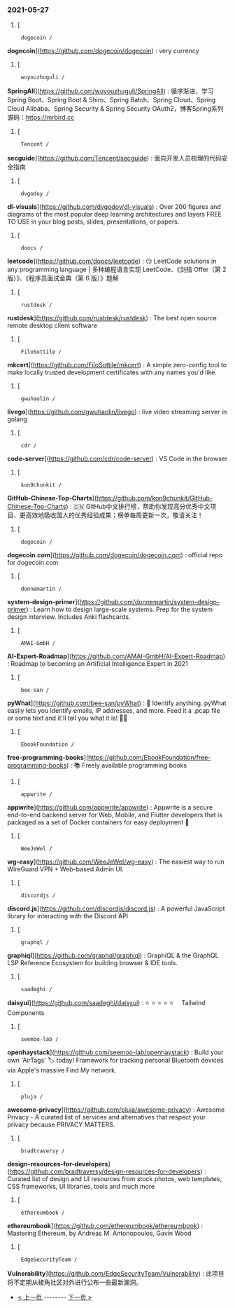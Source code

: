 ### 2021-05-27 
1. [
    

        dogecoin /
**dogecoin**](https://github.com/dogecoin/dogecoin) : very currency
1. [
    

        wuyouzhuguli /
**SpringAll**](https://github.com/wuyouzhuguli/SpringAll) : 循序渐进，学习Spring Boot、Spring Boot & Shiro、Spring Batch、Spring Cloud、Spring Cloud Alibaba、Spring Security & Spring Security OAuth2，博客Spring系列源码：https://mrbird.cc
1. [
    

        Tencent /
**secguide**](https://github.com/Tencent/secguide) : 面向开发人员梳理的代码安全指南
1. [
    

        dvgodoy /
**dl-visuals**](https://github.com/dvgodoy/dl-visuals) : Over 200 figures and diagrams of the most popular deep learning architectures and layers FREE TO USE in your blog posts, slides, presentations, or papers.
1. [
    

        doocs /
**leetcode**](https://github.com/doocs/leetcode) : 😏 LeetCode solutions in any programming language | 多种编程语言实现 LeetCode、《剑指 Offer（第 2 版）》、《程序员面试金典（第 6 版）》题解
1. [
    

        rustdesk /
**rustdesk**](https://github.com/rustdesk/rustdesk) : The best open source remote desktop client software
1. [
    

        FiloSottile /
**mkcert**](https://github.com/FiloSottile/mkcert) : A simple zero-config tool to make locally trusted development certificates with any names you'd like.
1. [
    

        gwuhaolin /
**livego**](https://github.com/gwuhaolin/livego) : live video streaming server in golang
1. [
    

        cdr /
**code-server**](https://github.com/cdr/code-server) : VS Code in the browser
1. [
    

        kon9chunkit /
**GitHub-Chinese-Top-Charts**](https://github.com/kon9chunkit/GitHub-Chinese-Top-Charts) : 🇨🇳 GitHub中文排行榜，帮助你发现高分优秀中文项目、更高效地吸收国人的优秀经验成果；榜单每周更新一次，敬请关注！
1. [
    

        dogecoin /
**dogecoin.com**](https://github.com/dogecoin/dogecoin.com) : official repo for dogecoin.com
1. [
    

        donnemartin /
**system-design-primer**](https://github.com/donnemartin/system-design-primer) : Learn how to design large-scale systems. Prep for the system design interview. Includes Anki flashcards.
1. [
    

        AMAI-GmbH /
**AI-Expert-Roadmap**](https://github.com/AMAI-GmbH/AI-Expert-Roadmap) : Roadmap to becoming an Artificial Intelligence Expert in 2021
1. [
    

        bee-san /
**pyWhat**](https://github.com/bee-san/pyWhat) : 🐸 Identify anything. pyWhat easily lets you identify emails, IP addresses, and more. Feed it a .pcap file or some text and it'll tell you what it is! 🧙‍♀️
1. [
    

        EbookFoundation /
**free-programming-books**](https://github.com/EbookFoundation/free-programming-books) : 📚 Freely available programming books
1. [
    

        appwrite /
**appwrite**](https://github.com/appwrite/appwrite) : Appwrite is a secure end-to-end backend server for Web, Mobile, and Flutter developers that is packaged as a set of Docker containers for easy deployment 🚀
1. [
    

        WeeJeWel /
**wg-easy**](https://github.com/WeeJeWel/wg-easy) : The easiest way to run WireGuard VPN + Web-based Admin UI.
1. [
    

        discordjs /
**discord.js**](https://github.com/discordjs/discord.js) : A powerful JavaScript library for interacting with the Discord API
1. [
    

        graphql /
**graphiql**](https://github.com/graphql/graphiql) : GraphiQL & the GraphQL LSP Reference Ecosystem for building browser & IDE tools.
1. [
    

        saadeghi /
**daisyui**](https://github.com/saadeghi/daisyui) : ⭐️ ⭐️ ⭐️ ⭐️ ⭐️  Tailwind Components
1. [
    

        seemoo-lab /
**openhaystack**](https://github.com/seemoo-lab/openhaystack) : Build your own 'AirTags' 🏷 today! Framework for tracking personal Bluetooth devices via Apple's massive Find My network.
1. [
    

        pluja /
**awesome-privacy**](https://github.com/pluja/awesome-privacy) : Awesome Privacy - A curated list of services and alternatives that respect your privacy because PRIVACY MATTERS.
1. [
    

        bradtraversy /
**design-resources-for-developers**](https://github.com/bradtraversy/design-resources-for-developers) : Curated list of design and UI resources from stock photos, web templates, CSS frameworks, UI libraries, tools and much more
1. [
    

        ethereumbook /
**ethereumbook**](https://github.com/ethereumbook/ethereumbook) : Mastering Ethereum, by Andreas M. Antonopoulos, Gavin Wood
1. [
    

        EdgeSecurityTeam /
**Vulnerability**](https://github.com/EdgeSecurityTeam/Vulnerability) : 此项目将不定期从棱角社区对外进行公布一些最新漏洞。 

- [ < 上一页 ](https://github.com/able8/github-trending-daily-record/blob/master/2021-05-26.md) -------- [ 下一页 > ](https://github.com/able8/github-trending-daily-record/blob/master/2021-05-28.md)